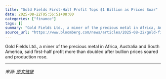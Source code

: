```yaml
---
title: "Gold Fields First-Half Profit Tops $1 Billion as Prices Soar"
date: 2025-08-22T05:56:51+08:00
categories: ["finance"]
tags: []
summary: "Gold Fields Ltd., a miner of the precious metal in Africa, Australia and South America, said first-half profit more than doubled after bullion prices soared and production rose."
source_url: "https://www.bloomberg.com/news/articles/2025-08-22/gold-fields-first-half-profit-tops-1-billion-on-surging-prices"
---
```


Gold Fields Ltd., a miner of the precious metal in Africa, Australia and South America, said first-half profit more than doubled after bullion prices soared and production rose.

---

*来源: [原文链接](https://www.bloomberg.com/news/articles/2025-08-22/gold-fields-first-half-profit-tops-1-billion-on-surging-prices)*
